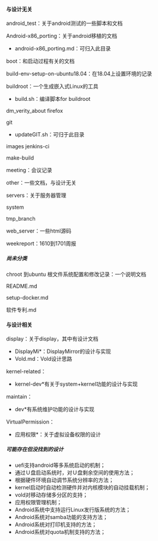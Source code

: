#### 与设计无关

android_test：关于android测试的一些脚本和文档

Android-x86_porting：关于android移植的文档

- android-x86_porting.md：可归入此目录

boot：和启动过程有关的文档

build-env-setup-on-ubuntu18.04：在18.04上设置环境的记录

buildroot：一个生成嵌入式Linux的工具

-   build.sh：编译脚本for buildroot

dm_verity_about
firefox

git

- updateGIT.sh：可归于此目录

images
jenkins-ci

make-build

meeting：会议记录

other：一些文档，与设计无关

servers：关于服务器管理

system

tmp_branch

web_server：一些html源码

weekreport：1610到1701周报

##### 尚未分类

chroot 到ubuntu 根文件系统配置和修改记录：一个说明文档

README.md

setup-docker.md

软件专利.md

#### 与设计相关

display：关于display，其中有设计文档

- DisplayMi*：DisplayMirror的设计与实现
- Vold.md：Vold设计思路

kernel-related：

- kernel-dev*有关于system+kernel功能的设计与实现

maintain：

- dev*有系统维护功能的设计与实现

VirtualPermission：

- 应用权限*：关于虚拟设备权限的设计

##### 可能存在但没找到的设计

- uefi支持android等多系统启动的机制；
- 通过Ｕ盘启动系统时，对Ｕ盘剩余空间的使用方法；
- 根据硬件环境自动调节系统分辨率的方法；
- kernel启动时自动检测硬件并对内核模块的自动挂载机制；
- vold对移动存储多分区的支持；
- 应用权限管理机制；
- Android系统中支持运行Linux发行版系统的方法；
- Android系统对samba功能的支持方法；
- Android系统对打印机支持的方法；
- Android系统对quota机制支持的方法；



